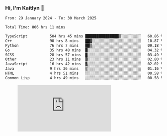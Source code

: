 ### Hi, I'm Kaitlyn 👋
<!--START_SECTION:waka-->

```txt
From: 29 January 2024 - To: 30 March 2025

Total Time: 806 hrs 11 mins

TypeScript          504 hrs 45 mins ███████████████▒░░░░░░░░░   60.86 %
C++                 90 hrs 8 mins   ██▓░░░░░░░░░░░░░░░░░░░░░░   10.87 %
Python              76 hrs 7 mins   ██▒░░░░░░░░░░░░░░░░░░░░░░   09.18 %
Go                  35 hrs 48 mins  █░░░░░░░░░░░░░░░░░░░░░░░░   04.32 %
SCSS                28 hrs 57 mins  █░░░░░░░░░░░░░░░░░░░░░░░░   03.49 %
Other               23 hrs 11 mins  ▓░░░░░░░░░░░░░░░░░░░░░░░░   02.80 %
JavaScript          16 hrs 42 mins  ▓░░░░░░░░░░░░░░░░░░░░░░░░   02.02 %
Java                9 hrs 36 mins   ▒░░░░░░░░░░░░░░░░░░░░░░░░   01.16 %
HTML                4 hrs 51 mins   ░░░░░░░░░░░░░░░░░░░░░░░░░   00.58 %
Common Lisp         4 hrs 49 mins   ░░░░░░░░░░░░░░░░░░░░░░░░░   00.58 %
```

<!--END_SECTION:waka-->

<figure><embed src="https://wakatime.com/share/@018d58bc-3d22-46c9-b2d7-4ed36fb8172d/243b5d9b-77cd-4133-89ff-dcc8f225fa18.svg"></embed></figure>
